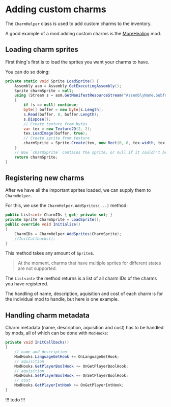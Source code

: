 # Adding custom charms

The `CharmHelper` class is used to add custom charms to the inventory.

A good example of a mod adding custom charms is the [MoreHealing](https://github.com/SFGrenade/MoreHealing) mod.

## Loading charm sprites

First thing's first is to load the sprites you want your charms to have.

You can do so doing:
```cs
private static void Sprite LoadSprite() {
    Assembly asm = Assembly.GetExecutingAssembly();
    Sprite charmSprite = null;
    using (Stream s = asm.GetManifestResourceStream("AssemblyName.Subfolder.Filename.png"))
    {
        if (s == null) continue;
        byte[] buffer = new byte[s.Length];
        s.Read(buffer, 0, buffer.Length);
        s.Dispose();
        // Create texture from bytes
        var tex = new Texture2D(2, 2);
        tex.LoadImage(buffer, true);
        // Create sprite from texture
        charmSprite = Sprite.Create(tex, new Rect(0, 0, tex.width, tex.height), new Vector2(0.5f, 0.5f));
    }
    // Now `charmSprite` contains the sprite, or null if it couldn't be found
    return charmSprite;
}
```

## Registering new charms

After we have all the important sprites loaded, we can supply them to `CharmHelper`.

For this, we use the `CharmHelper.AddSprites(...)` method:
```cs
public List<int> CharmIDs { get; private set; }
private Sprite CharmSprite = LoadSprite();
public override void Initialize()
{
    CharmIDs = CharmHelper.AddSprites(CharmSprite);
    //InitCallbacks();
}
```

This method takes any amount of `Sprite`s.

> At the moment, charms that have multiple sprites for different states are not supported.

The `List<int>` the method returns is a list of all charm IDs of the charms you have registered.

The handling of name, description, aquisition and cost of each charm is for the individual mod to handle, but here is one example.

## Handling charm metadata

Charm metadata (name, description, aquisition and cost) has to be handled by mods, all of which can be done with `ModHooks`:
```cs
private void InitCallbacks()
{
    // name and description
    ModHooks.LanguageGetHook += OnLanguageGetHook;
    // aquisition
    ModHooks.GetPlayerBoolHook += OnGetPlayerBoolHook;
    // aquisition
    ModHooks.SetPlayerBoolHook += OnSetPlayerBoolHook;
    // cost
    ModHooks.GetPlayerIntHook += OnGetPlayerIntHook;
}
```

!!! todo !!!
